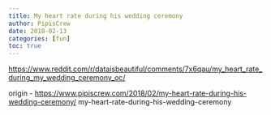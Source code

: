 ```yaml
---
title: My heart rate during his wedding ceremony
author: PipisCrew
date: 2018-02-13
categories: [fun]
toc: true
---
```


https://www.reddit.com/r/dataisbeautiful/comments/7x6qau/my_heart_rate_during_my_wedding_ceremony_oc/

origin - https://www.pipiscrew.com/2018/02/my-heart-rate-during-his-wedding-ceremony/ my-heart-rate-during-his-wedding-ceremony